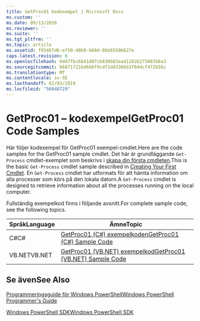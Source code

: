 ```yaml
---
title: GetProc01 kodexempel | Microsoft Docs
ms.custom: ''
ms.date: 09/13/2016
ms.reviewer: ''
ms.suite: ''
ms.tgt_pltfrm: ''
ms.topic: article
ms.assetid: f85487d6-ef50-40b9-b60d-8bb65506627e
caps.latest.revision: 6
ms.openlocfilehash: 6d47fbc6b41d87cb830683ea412826275083b8a3
ms.sourcegitcommit: b6871f21bd666f9cd71dd336bb3f844cf472b56c
ms.translationtype: MT
ms.contentlocale: sv-SE
ms.lasthandoff: 02/03/2019
ms.locfileid: "56848729"
---
```

# <a name="getproc01-code-samples"></a><span data-ttu-id="33404-102">GetProc01 – kodexempel</span><span class="sxs-lookup"><span data-stu-id="33404-102">GetProc01 Code Samples</span></span>

<span data-ttu-id="33404-103">Här följer kodexempel för GetProc01 exempel-cmdlet.</span><span class="sxs-lookup"><span data-stu-id="33404-103">Here are the code samples for the GetProc01 sample cmdlet.</span></span> <span data-ttu-id="33404-104">Det här är grundläggande `Get-Process` cmdlet-exemplet som beskrivs i [skapa din första cmdleten](../cmdlet/creating-a-cmdlet-without-parameters.md).</span><span class="sxs-lookup"><span data-stu-id="33404-104">This is the basic `Get-Process` cmdlet sample described in [Creating Your First Cmdlet](../cmdlet/creating-a-cmdlet-without-parameters.md).</span></span> <span data-ttu-id="33404-105">En `Get-Process` cmdlet har utformats för att hämta information om alla processer som körs på den lokala datorn.</span><span class="sxs-lookup"><span data-stu-id="33404-105">A `Get-Process` cmdlet is designed to retrieve information about all the processes running on the local computer.</span></span>

<span data-ttu-id="33404-106">Fullständig exempelkod finns i följande avsnitt.</span><span class="sxs-lookup"><span data-stu-id="33404-106">For complete sample code, see the following topics.</span></span>

|<span data-ttu-id="33404-107">Språk</span><span class="sxs-lookup"><span data-stu-id="33404-107">Language</span></span>|<span data-ttu-id="33404-108">Ämne</span><span class="sxs-lookup"><span data-stu-id="33404-108">Topic</span></span>|
|--------------|-----------|
|<span data-ttu-id="33404-109">C#</span><span class="sxs-lookup"><span data-stu-id="33404-109">C#</span></span>|[<span data-ttu-id="33404-110">GetProc01 (C#) exempelkoden</span><span class="sxs-lookup"><span data-stu-id="33404-110">GetProc01 (C#) Sample Code</span></span>](./getproc01-csharp-sample-code.md)|
|<span data-ttu-id="33404-111">VB.NET</span><span class="sxs-lookup"><span data-stu-id="33404-111">VB.NET</span></span>|[<span data-ttu-id="33404-112">GetProc01 (VB.NET) exempelkod</span><span class="sxs-lookup"><span data-stu-id="33404-112">GetProc01 (VB.NET) Sample Code</span></span>](./getproc01-vb-net-sample-code.md)|

## <a name="see-also"></a><span data-ttu-id="33404-113">Se även</span><span class="sxs-lookup"><span data-stu-id="33404-113">See Also</span></span>

[<span data-ttu-id="33404-114">Programmeringsguide för Windows PowerShell</span><span class="sxs-lookup"><span data-stu-id="33404-114">Windows PowerShell Programmer's Guide</span></span>](./windows-powershell-programmer-s-guide.md)

[<span data-ttu-id="33404-115">Windows PowerShell SDK</span><span class="sxs-lookup"><span data-stu-id="33404-115">Windows PowerShell SDK</span></span>](../windows-powershell-reference.md)
